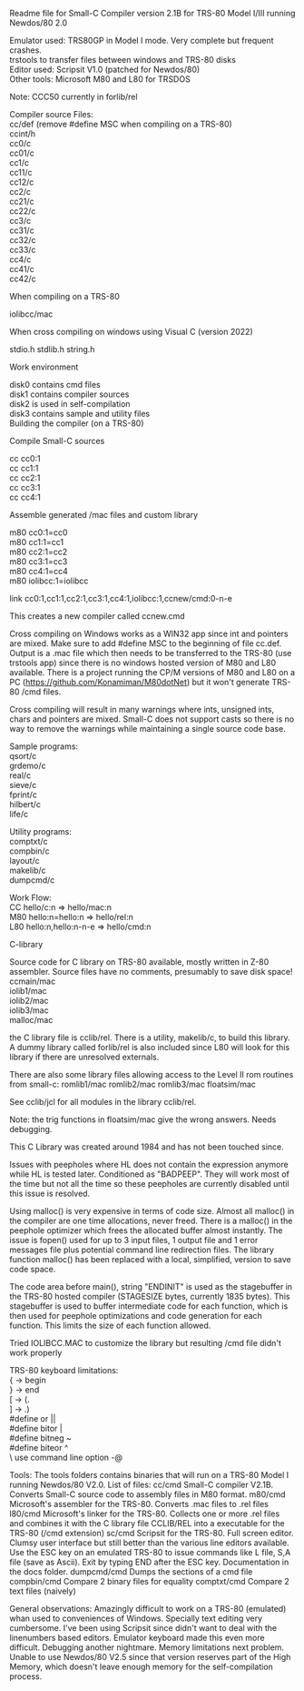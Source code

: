 Readme file for Small-C Compiler version 2.1B for TRS-80 Model I/III running Newdos/80 2.0

Emulator used: TRS80GP in Model I mode. Very complete but frequent crashes.
<br>
trstools to transfer files between windows and TRS-80 disks
<br>
Editor used: Scripsit V1.0 (patched for Newdos/80)
<br>
Other tools: Microsoft M80 and L80 for TRSDOS

Note:
	CCC50 currently in forlib/rel
 
Compiler source Files:
<br>
cc/def	(remove #define MSC when compiling on a TRS-80)
<br>
ccint/h
<br>
cc0/c
<br>
cc01/c
<br>
cc1/c
<br>
cc11/c
<br>
cc12/c
<br>
cc2/c
<br>
cc21/c
<br>
cc22/c
<br>
cc3/c
<br>
cc31/c
<br>
cc32/c
<br>
cc33/c
<br>
cc4/c
<br>
cc41/c
<br>
cc42/c
<br>

When compiling on a TRS-80

iolibcc/mac

When cross compiling on windows using Visual C (version 2022)

stdio.h
stdlib.h
string.h

Work environment

disk0 contains cmd files
<br>
disk1 contains compiler sources
<br>
disk2 is used in self-compilation
<br>
disk3 contains sample and utility files
<br>
Building the compiler (on a TRS-80)

Compile Small-C sources

cc cc0:1
<br>
cc cc1:1
<br>
cc cc2:1
<br>
cc cc3:1
<br>
cc cc4:1
<br>

Assemble generated /mac files and custom library

m80 cc0:1=cc0
<br>
m80 cc1:1=cc1
<br>
m80 cc2:1=cc2
<br>
m80 cc3:1=cc3
<br>
m80 cc4:1=cc4
<br>
m80 iolibcc:1=iolibcc
<br>

link cc0:1,cc1:1,cc2:1,cc3:1,cc4:1,iolibcc:1,ccnew/cmd:0-n-e

This creates a new compiler called ccnew.cmd


Cross compiling on Windows works as a WIN32 app since int and pointers are mixed.
Make sure to add #define MSC to the beginning of file cc.def.
Output is a .mac file which then needs to be transferred to the TRS-80 (use trstools app)
since there is no windows hosted version of M80 and L80 available.
There is a project running the CP/M versions of M80 and L80 on a PC
(https://github.com/Konamiman/M80dotNet) but it won't generate TRS-80 /cmd files.

Cross compiling will result in many warnings where ints, unsigned ints, chars and
pointers are mixed. Small-C does not support casts so there is no way to remove
the warnings while maintaining a single source code base.



Sample programs:
<br>
	qsort/c
<br>
	grdemo/c
<br>
	real/c
<br>
	sieve/c
<br>
	fprint/c
<br>
	hilbert/c
<br>
	life/c

Utility programs:
<br>
comptxt/c
<br>
compbin/c
<br>
layout/c
<br>
makelib/c
<br>
dumpcmd/c


Work Flow:
<br>
CC hello/c:n		=> hello/mac:n
<br>
M80 hello:n=hello:n	=> hello/rel:n
<br>
L80 hello:n,hello:n-n-e	=> hello/cmd:n

C-library

Source code for C library on TRS-80 available, mostly written in Z-80 assembler.
Source files have no comments, presumably to save disk space!
<br>
ccmain/mac
<br>
iolib1/mac
<br>
iolib2/mac
<br>
iolib3/mac
<br>
malloc/mac

the C library file is cclib/rel. There is a utility, makelib/c, to build this library.
A dummy library called forlib/rel is also included since L80 will look for this library
if there are unresolved externals.

There are also some library files allowing access to the Level II rom routines from small-c:
romlib1/mac
romlib2/mac
romlib3/mac
floatsim/mac

See cclib/jcl for all modules in the library cclib/rel.

Note: the trig functions in floatsim/mac give the wrong answers. Needs debugging.

This C Library was created around 1984 and has not been touched since.

Issues with peepholes where HL does not contain the expression anymore while HL is tested later.
Conditioned as "BADPEEP". They will work most of the time but not all the time so these
peepholes are currently disabled until this issue is resolved.

Using malloc() is very expensive in terms of code size. Almost all malloc() in the compiler are one time allocations, never freed. There is a malloc() in the peephole optimizer which frees the allocated buffer almost instantly. The issue is fopen() used for up to 3 input files, 1 output file and 1 error messages file plus potential
command line redirection files. The library function malloc() has been replaced with a local, simplified, version to save code space.

The code area before main(), string "ENDINIT" is used as the stagebuffer in the TRS-80 hosted compiler (STAGESIZE bytes, currently 1835 bytes). This stagebuffer is used to buffer intermediate code for each function, which is then used for peephole optimizations and code generation for each function. This limits the size of each function allowed.

Tried IOLIBCC.MAC to customize the library but resulting /cmd file didn't work properly

TRS-80 keyboard limitations:
<br>
	{		-> begin
<br>
	}		-> end
<br>
	[		-> (.
<br>
	]		-> .)
<br>
	#define or ||
<br>
	#define bitor |
<br>
	#define bitneg ~
<br>
	#define biteor ^
<br>
	\ use command line option -@

Tools:
The tools folders contains binaries that will run on a TRS-80 Model I running Newdos/80 V2.0.
List of files:
cc/cmd			Small-C compiler V2.1B. Converts Small-C source code to assembly files
				in M80 format.
m80/cmd			Microsoft's assembler for the TRS-80. Converts .mac files to .rel files
l80/cmd			Microsoft's linker for the TRS-80. Collects one or more .rel files and
				combines it with the C library file CCLIB/REL into a executable for
				the TRS-80 (/cmd extension)
sc/cmd			Scripsit for the TRS-80. Full screen editor. Clumsy user interface but still
				better than the various line editors available. Use the ESC key on an emulated
				TRS-80 to issue commands like L file, S,A file (save as Ascii). Exit by typing
				END after the ESC key.
				Documentation in the docs folder.
dumpcmd/cmd		Dumps the sections of a cmd file
compbin/cmd		Compare 2 binary files for equality
comptxt/cmd		Compare 2 text files (naively)


General observations:
Amazingly difficult to work on a TRS-80 (emulated) whan used to conveniences of Windows.
Specially text editing very cumbersome. I've been using Scripsit since didn't want to deal
with the linenumbers based editors. Emulator keyboard made this even more difficult.
Debugging another nightmare. Memory limitations next problem. Unable to use Newdos/80 V2.5
since that version reserves part of the High Memory, which doesn't leave enough memory
for the self-compilation process.

